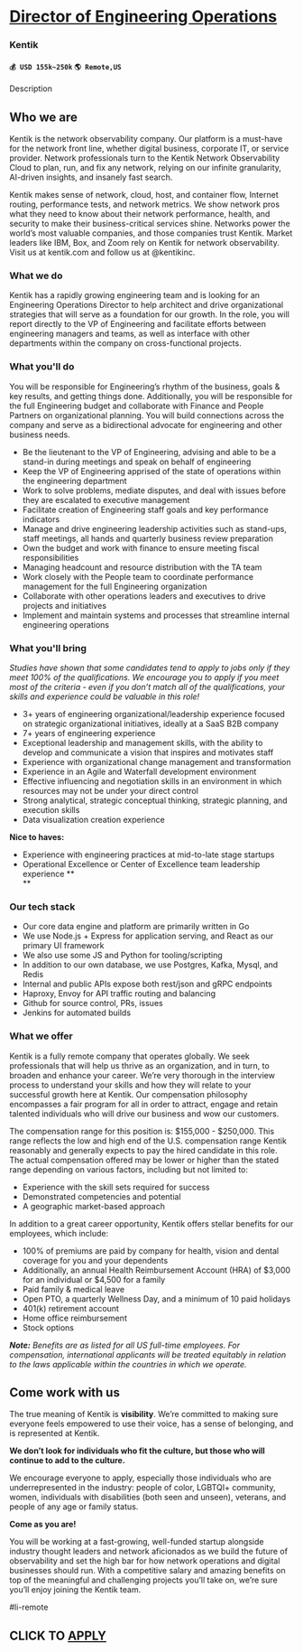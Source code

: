 # [Director of Engineering Operations](https://www.remotewlb.com/apply/director-of-engineering-operations-83140)  
### Kentik  
#### `💰 USD 155k~250k` `🌎 Remote,US`  

Description

## **Who we are**

Kentik is the network observability company. Our platform is a must-have for the network front line, whether digital business, corporate IT, or service provider. Network professionals turn to the Kentik Network Observability Cloud to plan, run, and fix any network, relying on our infinite granularity, AI-driven insights, and insanely fast search.

Kentik makes sense of network, cloud, host, and container flow, Internet routing, performance tests, and network metrics. We show network pros what they need to know about their network performance, health, and security to make their business-critical services shine. Networks power the world’s most valuable companies, and those companies trust Kentik. Market leaders like IBM, Box, and Zoom rely on Kentik for network observability. Visit us at kentik.com and follow us at @kentikinc.

###  **What we do**

Kentik has a rapidly growing engineering team and is looking for an Engineering Operations Director to help architect and drive organizational strategies that will serve as a foundation for our growth. In the role, you will report directly to the VP of Engineering and facilitate efforts between engineering managers and teams, as well as interface with other departments within the company on cross-functional projects.

### **What you'll do**

You will be responsible for Engineering’s rhythm of the business, goals & key results, and getting things done. Additionally, you will be responsible for the full Engineering budget and collaborate with Finance and People Partners on organizational planning. You will build connections across the company and serve as a bidirectional advocate for engineering and other business needs.

  * Be the lieutenant to the VP of Engineering, advising and able to be a stand-in during meetings and speak on behalf of engineering
  * Keep the VP of Engineering apprised of the state of operations within the engineering department
  * Work to solve problems, mediate disputes, and deal with issues before they are escalated to executive management
  * Facilitate creation of Engineering staff goals and key performance indicators
  * Manage and drive engineering leadership activities such as stand-ups, staff meetings, all hands and quarterly business review preparation
  * Own the budget and work with finance to ensure meeting fiscal responsibilities
  * Managing headcount and resource distribution with the TA team
  * Work closely with the People team to coordinate performance management for the full Engineering organization
  * Collaborate with other operations leaders and executives to drive projects and initiatives
  * Implement and maintain systems and processes that streamline internal engineering operations

### **What you'll bring**

_Studies have shown that some candidates tend to apply to jobs only if they meet 100% of the qualifications. We encourage you to apply if you meet most of the criteria - even if you don’t match all of the qualifications, your skills and experience could be valuable in this role!_

  * 3+ years of engineering organizational/leadership experience focused on strategic organizational initiatives, ideally at a SaaS B2B company
  * 7+ years of engineering experience
  * Exceptional leadership and management skills, with the ability to develop and communicate a vision that inspires and motivates staff
  * Experience with organizational change management and transformation
  * Experience in an Agile and Waterfall development environment
  * Effective influencing and negotiation skills in an environment in which resources may not be under your direct control
  * Strong analytical, strategic conceptual thinking, strategic planning, and execution skills
  * Data visualization creation experience

**Nice to haves:**

  * Experience with engineering practices at mid-to-late stage startups
  * Operational Excellence or Center of Excellence team leadership experience **  
**

### **Our tech stack**

  * Our core data engine and platform are primarily written in Go
  * We use Node.js + Express for application serving, and React as our primary UI framework
  * We also use some JS and Python for tooling/scripting
  * In addition to our own database, we use Postgres, Kafka, Mysql, and Redis
  * Internal and public APIs expose both rest/json and gRPC endpoints
  * Haproxy, Envoy for API traffic routing and balancing
  * Github for source control, PRs, issues
  * Jenkins for automated builds

### **What we offer**

Kentik is a fully remote company that operates globally. We seek professionals that will help us thrive as an organization, and in turn, to broaden and enhance your career. We’re very thorough in the interview process to understand your skills and how they will relate to your successful growth here at Kentik. Our compensation philosophy encompasses a fair program for all in order to attract, engage and retain talented individuals who will drive our business and wow our customers.

The compensation range for this position is: $155,000 - $250,000. This range reflects the low and high end of the U.S. compensation range Kentik reasonably and generally expects to pay the hired candidate in this role. The actual compensation offered may be lower or higher than the stated range depending on various factors, including but not limited to:

  * Experience with the skill sets required for success
  * Demonstrated competencies and potential 
  * A geographic market-based approach

In addition to a great career opportunity, Kentik offers stellar benefits for our employees, which include:

  * 100% of premiums are paid by company for health, vision and dental coverage for you and your dependents
  * Additionally, an annual Health Reimbursement Account (HRA) of $3,000 for an individual or $4,500 for a family
  * Paid family & medical leave 
  * Open PTO, a quarterly Wellness Day, and a minimum of 10 paid holidays
  * 401(k) retirement account
  * Home office reimbursement 
  * Stock options

**_Note:_** _Benefits are as listed for all US full-time employees. For compensation, international applicants will be treated equitably in relation to the laws applicable within the countries in which we operate._

## **Come work with us**

The true meaning of Kentik is **visibility**. We’re committed to making sure everyone feels empowered to use their voice, has a sense of belonging, and is represented at Kentik.

**We don’t look for individuals who fit the culture, but those who will continue to add to the culture.**

We encourage everyone to apply, especially those individuals who are underrepresented in the industry: people of color, LGBTQI+ community, women, individuals with disabilities (both seen and unseen), veterans, and people of any age or family status.

**Come as you are!**

You will be working at a fast-growing, well-funded startup alongside industry thought leaders and network aficionados as we build the future of observability and set the high bar for how network operations and digital businesses should run. With a competitive salary and amazing benefits on top of the meaningful and challenging projects you’ll take on, we’re sure you’ll enjoy joining the Kentik team.

#li-remote

  
## CLICK TO [APPLY](https://www.remotewlb.com/apply/director-of-engineering-operations-83140)

